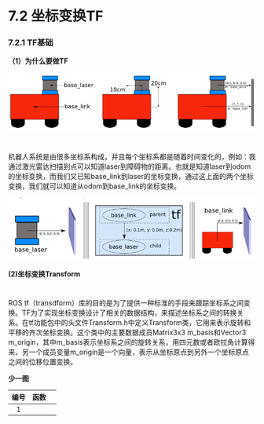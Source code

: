 # 7.2 坐标变换TF

### 7.2.1 TF基础

**（1）为什么要做TF**

![](/pics/image034.png)

$$\quad$$机器人系统是由很多坐标系构成，并且每个坐标系都是随着时间变化的，例如：我通过激光雷达扫描到点可以知道laser到障碍物的距离。也就是知道laser到odom的坐标变换，而我们又已知base\_link到laser的坐标变换，通过这上面的两个坐标变换，我们就可以知道从odom到base\_link的坐标变换。

![](/pics/image035.png)

**\(2\)坐标变换Transform**

$$\quad$$ROS tf（transdform）库的目的是为了提供一种标准的手段来跟踪坐标系之间变换。TF为了实现坐标变换设计了相关的数据结构，来描述坐标系之间的转换关系。在tf功能包中的头文件Transform.h中定义Transform类，它用来表示旋转和平移的齐次坐标变换。这个类中的主要数据成员Matrix3x3 m\_basis和Vector3 m\_origin，其中m\_basis表示坐标系之间的旋转关系，用四元数或者欧拉角计算得来，另一个成员变量m\_origin是一个向量，表示从坐标原点到另外一个坐标原点之间的位移位置变换。

**少一图**

| 编号 | 函数 |  |
| :---: | :---: | :--- |
| 1 |  |  |



